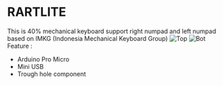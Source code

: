# RARTLITE
This is 40% mechanical keyboard support right numpad and left numpad based on IMKG (Indonesia Mechanical Keyboard Group)
![Top](https://user-images.githubusercontent.com/30220306/107148489-efd1c100-6985-11eb-8ce5-abc9e4a3e71f.png)
![Bot](https://user-images.githubusercontent.com/30220306/107148496-fd874680-6985-11eb-99dd-1992d910ddd0.png)
Feature :
* Arduino Pro Micro
* Mini USB
* Trough hole component
